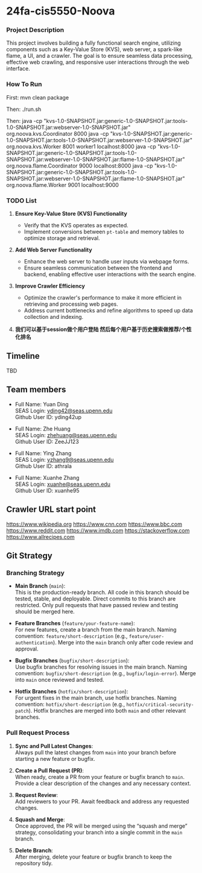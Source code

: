 ﻿# 24fa-cis5550-Noova

### Project Description

This project involves building a fully functional search engine, utilizing components such as a Key-Value Store (KVS), web server, a spark-like flame, a UI, and a crawler. The goal is to ensure seamless data processing, effective web crawling, and responsive user interactions through the web interface.

### How To Run

First:
 mvn clean package

Then:
./run.sh 

Then:
java -cp "kvs-1.0-SNAPSHOT.jar:generic-1.0-SNAPSHOT.jar:tools-1.0-SNAPSHOT.jar:webserver-1.0-SNAPSHOT.jar" org.noova.kvs.Coordinator 8000
java -cp "kvs-1.0-SNAPSHOT.jar:generic-1.0-SNAPSHOT.jar:tools-1.0-SNAPSHOT.jar:webserver-1.0-SNAPSHOT.jar" org.noova.kvs.Worker 8001 worker1 localhost:8000
java -cp "kvs-1.0-SNAPSHOT.jar:generic-1.0-SNAPSHOT.jar:tools-1.0-SNAPSHOT.jar:webserver-1.0-SNAPSHOT.jar:flame-1.0-SNAPSHOT.jar" org.noova.flame.Coordinator 9000 localhost:8000
java -cp "kvs-1.0-SNAPSHOT.jar:generic-1.0-SNAPSHOT.jar:tools-1.0-SNAPSHOT.jar:webserver-1.0-SNAPSHOT.jar:flame-1.0-SNAPSHOT.jar" org.noova.flame.Worker 9001 localhost:9000

### TODO List

1. **Ensure Key-Value Store (KVS) Functionality**
   - Verify that the KVS operates as expected.
   - Implement conversions between `pt-table` and memory tables to optimize storage and retrieval.

2. **Add Web Server Functionality**
   - Enhance the web server to handle user inputs via webpage forms.
   - Ensure seamless communication between the frontend and backend, enabling effective user interactions with the search engine.

3. **Improve Crawler Efficiency**
   - Optimize the crawler's performance to make it more efficient in retrieving and processing web pages.
   - Address current bottlenecks and refine algorithms to speed up data collection and indexing.
  
4. **我们可以基于session做个用户登陆 然后每个用户基于历史搜索做推荐/个性化排名**
## Timeline 
TBD

## Team members
- Full Name: Yuan Ding  
   SEAS Login: yding42@seas.upenn.edu  
   Github User ID: yding42up

- Full Name: Zhe Huang  
   SEAS Login: zhehuang@seas.upenn.edu  
   Github User ID: ZeeJJ123

- Full Name: Ying Zhang  
   SEAS Login: yzhang9@seas.upenn.edu  
   Github User ID: athrala

- Full Name:  Xuanhe Zhang  
   SEAS Login: xuanhe@seas.upenn.edu  
   Github User ID: xuanhe95

## Crawler URL start point
https://www.wikipedia.org
https://www.cnn.com
https://www.bbc.com
https://www.reddit.com
https://www.imdb.com
https://stackoverflow.com
https://www.allrecipes.com

## Git Strategy

### Branching Strategy

- **Main Branch** (`main`):  
  This is the production-ready branch. All code in this branch should be tested, stable, and deployable. Direct commits to this branch are restricted. Only pull requests that have passed review and testing should be merged here.

- **Feature Branches** (`feature/your-feature-name`):  
  For new features, create a branch from the main branch. Naming convention: `feature/short-description` (e.g., `feature/user-authentication`). Merge into the `main` branch only after code review and approval.

- **Bugfix Branches** (`bugfix/short-description`):  
  Use bugfix branches for resolving issues in the main branch. Naming convention: `bugfix/short-description` (e.g., `bugfix/login-error`). Merge into `main` once reviewed and tested.

- **Hotfix Branches** (`hotfix/short-description`):  
  For urgent fixes in the main branch, use hotfix branches. Naming convention: `hotfix/short-description` (e.g., `hotfix/critical-security-patch`). Hotfix branches are merged into both `main` and other relevant branches.

### Pull Request Process

1. **Sync and Pull Latest Changes**:  
   Always pull the latest changes from `main` into your branch before starting a new feature or bugfix.

2. **Create a Pull Request (PR)**:  
   When ready, create a PR from your feature or bugfix branch to `main`. Provide a clear description of the changes and any necessary context.

3. **Request Review**:  
   Add reviewers to your PR. Await feedback and address any requested changes.

4. **Squash and Merge**:  
   Once approved, the PR will be merged using the “squash and merge” strategy, consolidating your branch into a single commit in the `main` branch.

5. **Delete Branch**:  
   After merging, delete your feature or bugfix branch to keep the repository tidy.
